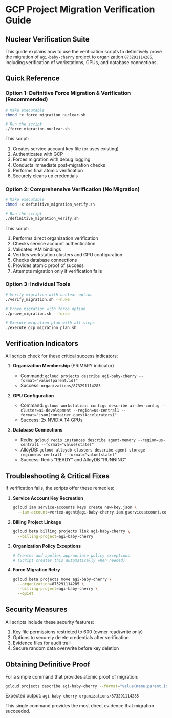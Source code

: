 # GCP Project Migration Verification Guide

## Nuclear Verification Suite

This guide explains how to use the verification scripts to definitively prove the migration of `agi-baby-cherry` project to organization `873291114285`, including verification of workstations, GPUs, and database connections.

## Quick Reference

### Option 1: Definitive Force Migration & Verification (Recommended)

```bash
# Make executable
chmod +x force_migration_nuclear.sh

# Run the script
./force_migration_nuclear.sh
```

This script:
1. Creates service account key file (or uses existing)
2. Authenticates with GCP
3. Forces migration with debug logging
4. Conducts immediate post-migration checks
5. Performs final atomic verification
6. Securely cleans up credentials

### Option 2: Comprehensive Verification (No Migration)

```bash
# Make executable
chmod +x definitive_migration_verify.sh

# Run the script
./definitive_migration_verify.sh
```

This script:
1. Performs direct organization verification
2. Checks service account authentication
3. Validates IAM bindings
4. Verifies workstation clusters and GPU configuration
5. Checks database connections
6. Provides atomic proof of success
7. Attempts migration only if verification fails

### Option 3: Individual Tools

```bash
# Verify migration with nuclear option
./verify_migration.sh --nuke

# Prove migration with force option
./prove_migration.sh --force

# Execute migration plan with all steps
./execute_gcp_migration_plan.sh
```

## Verification Indicators

All scripts check for these critical success indicators:

1. **Organization Membership** (PRIMARY indicator)
   - Command: `gcloud projects describe agi-baby-cherry --format="value(parent.id)"`
   - Success: `organizations/873291114285`

2. **GPU Configuration**
   - Command: `gcloud workstations configs describe ai-dev-config --cluster=ai-development --region=us-central1 --format="json(container.guestAccelerators)"`
   - Success: 2x NVIDIA T4 GPUs 

3. **Database Connections**
   - Redis: `gcloud redis instances describe agent-memory --region=us-central1 --format="value(state)"`
   - AlloyDB: `gcloud alloydb clusters describe agent-storage --region=us-central1 --format="value(state)"`
   - Success: Redis "READY" and AlloyDB "RUNNING"

## Troubleshooting & Critical Fixes

If verification fails, the scripts offer these remedies:

1. **Service Account Key Recreation**
   ```bash
   gcloud iam service-accounts keys create new-key.json \
     --iam-account=vertex-agent@agi-baby-cherry.iam.gserviceaccount.com
   ```

2. **Billing Project Linkage**
   ```bash
   gcloud beta billing projects link agi-baby-cherry \
     --billing-project=agi-baby-cherry
   ```

3. **Organization Policy Exceptions**
   ```bash
   # Creates and applies appropriate policy exceptions
   # (Script creates this automatically when needed)
   ```

4. **Force Migration Retry**
   ```bash
   gcloud beta projects move agi-baby-cherry \
     --organization=873291114285 \
     --billing-project=agi-baby-cherry \
     --quiet
   ```

## Security Measures

All scripts include these security features:

1. Key file permissions restricted to 600 (owner read/write only)
2. Options to securely delete credentials after verification
3. Evidence files for audit trail
4. Secure random data overwrite before key deletion

## Obtaining Definitive Proof

For a simple command that provides atomic proof of migration:

```bash
gcloud projects describe agi-baby-cherry --format="value(name,parent.id)"
```

Expected output: `agi-baby-cherry organizations/873291114285`

This single command provides the most direct evidence that migration succeeded.
